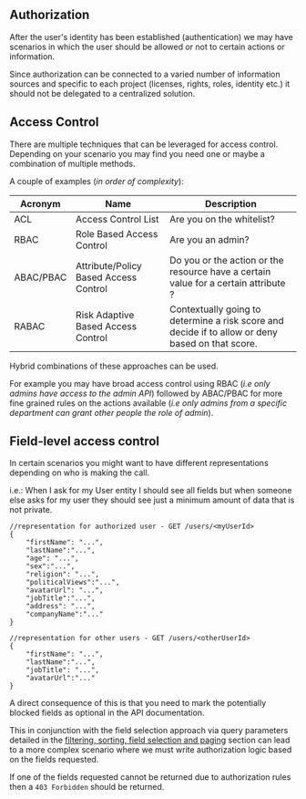 ## Authorization

After the user's identity has been established (authentication) we may have scenarios in which the user should be allowed or not to certain actions or information.

Since authorization can be connected to a varied number of information sources and specific to each project (licenses, rights, roles, identity etc.) it should not be delegated to a centralized solution.

## Access Control

There are multiple techniques that can be leveraged for access control. Depending on your scenario you may find you need one or maybe a combination of multiple methods.

A couple of examples (_in order of complexity_):

| Acronym 	| Name                               	| Description                                                                                      	|
|---------	|------------------------------------	|--------------------------------------------------------------------------------------------------	|
| ACL     	| Access Control List                	| Are you on the whitelist?                                                                        	|
| RBAC    	| Role Based Access Control          	| Are you an admin?                                                                                	|
| ABAC/PBAC	| Attribute/Policy Based Access Control	| Do you or the action or the resource have a certain value for a certain attribute ?            	|
| RABAC   	| Risk Adaptive Based Access Control 	| Contextually going to determine a risk score and decide if to allow or deny based on that score. 	|

Hybrid combinations of these approaches can be used.

For example you may have broad access control using RBAC (_i.e only admins have access to the admin API_) followed by ABAC/PBAC for more fine grained rules on the actions available (_i.e only admins from a specific department can grant other people the role of admin_).
 
## Field-level access control

In certain scenarios you might want to have different representations depending on who is making the call.

i.e.: When I ask for my User entity I should see all fields but when someone else asks for my user they should see just a minimum amount of data that is not private.

```json5
//representation for authorized user - GET /users/<myUserId>
{
    "firstName": "...",
    "lastName":"...",
    "age": "...",
    "sex":"...",
    "religion": "...",
    "politicalViews":"...",
    "avatarUrl": "...",
    "jobTitle":"...",
    "address": "...",
    "companyName":"..."
}
```
```json5
//representation for other users - GET /users/<otherUserId>
{
    "firstName": "...",
    "lastName":"...",
    "jobTitle": "...",
    "avatarUrl":"..."
}
```

A direct consequence of this is that you need to mark the potentially blocked fields as optional in the API documentation.

This in conjunction with the field selection approach via query parameters detailed in the [filtering, sorting, field selection and paging](../filtering-sorting-field-selection-and-paging/filtering-sorting-field-selection-and-paging.md#field-selection) section can lead to a more complex scenario where we must write authorization logic based on the fields requested.

If one of the fields requested cannot be returned due to authorization rules then a `403 Forbidden` should be returned.



